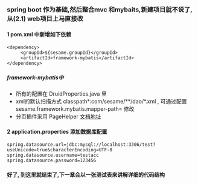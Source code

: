 ### spring boot 作为基础,然后整合mvc 和mybaits,新建项目就不说了, 从(2.1) web项目上马直接改

#### 1 pom.xml 中新增如下依赖
```
<dependency>
     <groupId>${sesame.groupId}</groupId>
     <artifactId>framework-mybatis</artifactId>
</dependency>
```

##### framework-mybatis中
- 所有的配置在 DruidProperties.java 里
- xml的默认扫描方式 classpath*:com/sesame/**/dao/*.xml , 可通过配置sesame.framework.mybatis.mapper-path=   修改
- 分页插件采用 PageHelper [文档地址](https://gitee.com/free/Mybatis_PageHelper)

#### 2 application.properties 添加数据库配置
```
spring.datasource.url=jdbc:mysql://localhost:3306/test?useUnicode=true&characterEncoding=UTF-8
spring.datasource.username=testacc
spring.datasource.password=123456
```

#### 好了, 到这里就结束了,下一章会以一张测试表来讲解详细的代码结构